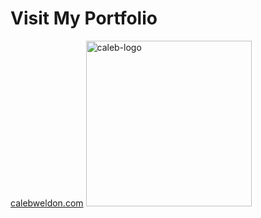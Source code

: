 # Visit My Portfolio

[calebweldon.com](https://calebweldon.com)
<img width="265" alt="caleb-logo" src="https://github.com/user-attachments/assets/65f207ae-124d-439a-ad4f-e0856be0721b">
